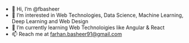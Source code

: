 - 👋 Hi, I’m @fbasheer
- 👀 I’m interested in Web Technologies, Data Science, Machine Learning, Deep Learning and Web Design
- 🌱 I’m currently learning Web Technoloigies like Angular & React
- 📫 Reach me at farhan.basheer91@gmail.com

<!---
fbasheer/fbasheer is a ✨ special ✨ repository because its `README.md` (this file) appears on your GitHub profile.
You can click the Preview link to take a look at your changes.
--->
